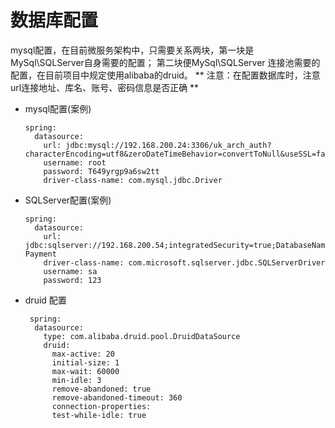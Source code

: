 # 数据库配置

mysql配置，在目前微服务架构中，只需要关系两块，第一块是MySql\SQLServer自身需要的配置；
第二块便MySql\SQLServer 连接池需要的配置，在目前项目中规定使用alibaba的druid。
** 注意：在配置数据库时，注意url连接地址、库名、账号、密码信息是否正确 **


* mysql配置(案例)
    ```
    spring: 
      datasource:
        url: jdbc:mysql://192.168.200.24:3306/uk_arch_auth?characterEncoding=utf8&zeroDateTimeBehavior=convertToNull&useSSL=false
        username: root
        password: T649yrgp9a6sw2tt
        driver-class-name: com.mysql.jdbc.Driver
    ```

* SQLServer配置(案例)
    ```
    spring: 
      datasource:
        url: jdbc:sqlserver://192.168.200.54;integratedSecurity=true;DatabaseName=Star-Payment
        driver-class-name: com.microsoft.sqlserver.jdbc.SQLServerDriver
        username: sa
        password: 123
    ```

* druid 配置
    ```
     spring: 
      datasource:
        type: com.alibaba.druid.pool.DruidDataSource
        druid:
          max-active: 20
          initial-size: 1
          max-wait: 60000
          min-idle: 3
          remove-abandoned: true
          remove-abandoned-timeout: 360
          connection-properties:
          test-while-idle: true
    ```